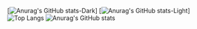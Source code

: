 [![Anurag's GitHub stats-Dark](https://github-readme-stats.vercel.app/api?username=vVuc&show_icons=true&theme=dark#gh-dark-mode-only)]
[![Anurag's GitHub stats-Light](https://github-readme-stats.vercel.app/api?username=vVuc&show_icons=true&theme=default#gh-light-mode-only)]
![Top Langs](https://github-readme-stats.vercel.app/api/top-langs/?username=vVuc&hide_progress=false)
![Anurag's GitHub stats](https://github-readme-stats.vercel.app/api?username=anuraghazra&rank_icon=github)
